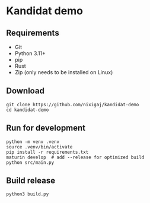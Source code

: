 # Kandidat demo

## Requirements
- Git
- Python 3.11+
- pip
- Rust
- Zip (only needs to be installed on Linux)

## Download
```console
git clone https://github.com/nixigaj/kandidat-demo
cd kandidat-demo
```

## Run for development
```console
python -m venv .venv
source .venv/bin/activate
pip install -r requirements.txt
maturin develop  # add --release for optimized build
python src/main.py
```

## Build release
```console
python3 build.py
```

